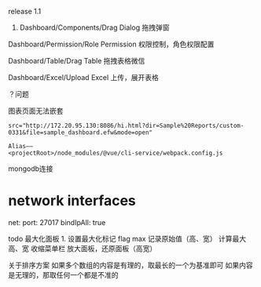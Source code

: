 release 1.1

1.  Dashboard/Components/Drag Dialog 拖拽弹窗

Dashboard/Permission/Role Permission 权限控制，角色权限配置

Dashboard/Table/Drag Table 拖拽表格微信

Dashboard/Excel/Upload Excel 上传，展开表格


？问题

图表页面无法嵌套

    src="http://172.20.95.130:8086/hi.html?dir=Sample%20Reports/custom-0331&file=sample_dashboard.efw&mode=open"
   
    Alias——
    <projectRoot>/node_modules/@vue/cli-service/webpack.config.js
    
mongodb连接
# network interfaces
net:
  port: 27017
  bindIpAll: true
  
  

todo
最大化面板
    1. 设置最大化标记 flag max
    记录原始值（高、宽）
    计算最大高、宽
    收缩菜单栏
    放大面板，还原面板（高宽）
    
关于排序方案
如果多个数组的内容是有理的，取最长的一个为基准即可
如果内容是无理的，那取任何一个都是不准的